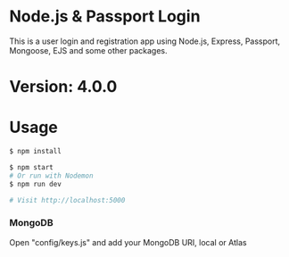 # Node.js & Passport Login

This is a user login and registration app using Node.js, Express, Passport, Mongoose, EJS and some other packages.

# Version: 4.0.0

# Usage

```sh
$ npm install
```

```sh
$ npm start
# Or run with Nodemon
$ npm run dev

# Visit http://localhost:5000
```

### MongoDB

Open "config/keys.js" and add your MongoDB URI, local or Atlas